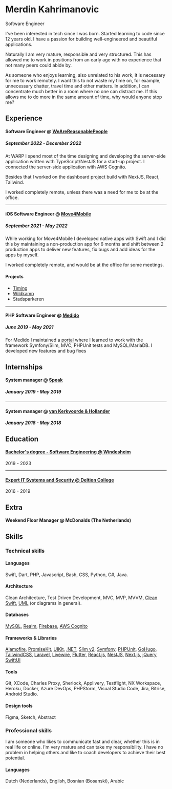 # Merdin Kahrimanovic
Software Engineer<br>

I've been interested in tech since I was born. Started learning to code since 12 years old. I have a passion for building well-engineered and beautiful applications.

Naturally I am very mature, responsible and very structured. This has allowed me to work in positions from an early age with no experience that not many peers could abide by.

As someone who enjoys learning, also unrelated to his work, it is necessary for me to work remotely. I want this to not waste my time on, for example, unnecessary chatter, travel time and other matters. In addition, I can concentrate much better in a room where no one can distract me. If this allows me to do more in the same amount of time, why would anyone stop me?

## Experience

#### Software Engineer @ [WeAreReasonablePeople](https://wearereasonablepeople.com/) <br>
##### September 2022 - December 2022<br>
At WARP I spend most of the time designing and developing the server-side application written with TypeScript/NestJS for a start-up project. I connected the server-side application with AWS Cognito.

Besides that I worked on the dashboard project build with NextJS, React, Tailwind. 

I worked completely remote, unless there was a need for me to be at the office.

---

#### iOS Software Engineer @ [Move4Mobile](http://move4mobile.com/)
##### September 2021 - May 2022<br>
While working for Move4Mobile I developed native apps with Swift and I did this by maintaining a non-production app for 6 months and shift between 2 production apps to deliver new features, fix bugs and add ideas for the apps by myself. 

I worked completely remote, and would be at the office for some meetings.

#### Projects
- [Timing](https://apps.apple.com/nl/app/timing-app/id783555866)
- [Wildkamp](https://apps.apple.com/al/app/wildkamp/id1563891212)
- Stadsparkeren

---

#### PHP Software Engineer @ [Medido](https://medido.com/en/) 
##### June 2019 - May 2021<br>
For Medido I maintained a [portal](http://portal.medido.com) where I learned to work with the framework Symfony/Slim, MVC, PHPUnit tests and MySQL/MariaDB. I developed new features and bug fixes

## Internships
#### System manager @ [Speak](http://speak.nl)
##### January 2019 - May 2019<br>
---
#### System manager @ [van Kerkvoorde & Hollander](https://kerkvoorde.nl)
##### January 2018 - May 2018<br>

## Education
#### [Bachelor's degree - Software Engineering @ Windesheim](https://www.windesheim.nl/opleidingen/deeltijd/bachelor/hbo-ict)
2019 - 2023

---
#### [Expert IT Systems and Security @ Deltion College](https://www.deltion.nl/opleidingen/expert-it-systems-and-security)
2016 - 2019


## Extra
#### Weekend Floor Manager @ McDonalds (The Netherlands)

## Skills
### Technical skills
#### Languages
Swift, Dart, PHP, Javascript, Bash, CSS, Python, C#, Java.

#### Architecture
Clean Architecture, Test Driven Development, MVC, MVP, MVVM, [Clean Swift](https://clean-swift.com), [UML](https://www.omg.org/spec/UML) (or diagrams in general).

#### Databases
[MySQL](https://www.mysql.com), [Realm](https://realm.io), [Firebase](https://firebase.google.com), [AWS Cognito](https://aws.amazon.com/cognito/)

#### Frameworks & Libraries
[Alamofire](https://github.com/Alamofire/Alamofire), [PromiseKit](https://github.com/mxcl/PromiseKit), [UIKit](https://developer.apple.com/documentation/uikit), [.NET](https://learn.microsoft.com/en-us/dotnet/core/introduction), [Slim v2](https://www.slimframework.com/docs/v2/), [Symfony](https://symfony.com), [PHPUnit](https://phpunit.de), [GoHugo](https://gohugo.io), [TailwindCSS](https://tailwindcss.com), [Laravel](https://laravel.com), [Livewire](https://laravel-livewire.com), [Flutter](https://flutter.dev), [React.js](https://react.dev), [NestJS](https://nestjs.com), [Next.js](https://nextjs.org), [jQuery](https://jquery.com), [SwiftUI](https://developer.apple.com/xcode/swiftui/)

#### Tools
Git, XCode, Charles Proxy, Sherlock, Applivery, Testflight, NX Workspace, Heroku, Docker, Azure DevOps, PHPStorm, Visual Studio Code, Jira, Bitrise, Android Studio.

#### Design tools
Figma, Sketch, Abstract

### Professional skills
I am someone who likes to communicate fast and clear, whether this is in real life or online. I'm very mature and can take my responsibility. I have no problem in helping others and like to coach developers to achieve their best potential. 

#### Languages
Dutch (Nederlands), English, Bosnian (Bosanski), Arabic



